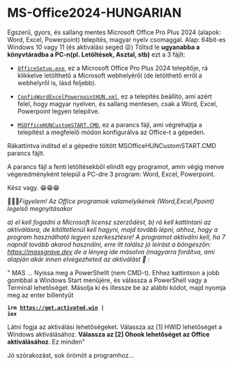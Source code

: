 # MS-Office2024-HUNGARIAN

Egszerű, gyors, és sallang mentes Microsoft Office Pro Plus 2024 (alapok: Word, Excel, Powerpoint) telepítés, magyar nyelv csomaggal. Alap: 64bit-es Windows 10 vagy 11 (és aktiválási segéd 😜)
Töltsd le <b>ugyanabba a könyvtáradba a PC-n(pl. Letöltések, Asztal, stb)</b> ezt a 3 fájlt:

- <a download href="https://c2rsetup.officeapps.live.com/c2r/download.aspx?ProductreleaseID=ProPlus2024Retail&platform=x64&language=hu-hu&version=O16GA"><code>OfficeSetup.exe</code></a>,
   ez a Microsoft Office Pro Plus 2024 telepítője, rá klikkelve letölthető a Microsoft webhelyéről (de letölthető erről a webhelyről is, lásd feljebb).
     
- <a download href="https://github.com/mondomata/MS-Office2024-HUNGARIAN/blob/main/ConfigWordExcelPowerpointHUN.xml"><code>ConfigWordExcelPowerpointHUN.xml</code></a>,
  ez a telepítés beállító, ami azért felel, hogy magyar nyelven, és sallang mentesen, csak a Word, Excel, Powerpoint legyen telepítve.

- <a download href="https://github.com/mondomata/MS-Office2024-HUNGARIAN/blob/main/MSOfficeHUNCustomSTART.CMD"><code>MSOfficeHUNCustomSTART.CMD</code></a>,
  ez a parancs fájl, ami végrehajtja a telepítést a megfelelő módon konfigurálva az Office-t a gépeden.

Rákattintva indítsd el a gépedre töltött MSOfficeHUNCustomSTART.CMD parancs fájlt.

A parancs fájl a  fenti letöltésekből elindít egy programot, amin végig menve végeredményként települ a PC-dre 3 program: Word, Excel, Powerpoint.

Kész vagy. &#128513;&#128513;&#128513;

&#128294;&#128294;&#128294;<i>Figyelem! Az Office programok valamelyikének (Word,Excel,Ppoint) legelső megnyitásakor 

a) el kell fogadni a Microsoft licensz szerződést, 
b) rá kell kattintani az aktiválásra, de kitöltetlenül kell hagyni, majd tovább lépni, ahhoz, hogy a program használható legyen szerkesztésre! A programot aktiválni kell, ha 7 napnál tovább akarod használni, erre itt találsz jó leírást a böngészőn:
https://massgrave.dev
de a lényeg ide másolva (magyarra fordítva, ami alapján akár innen elvégezheted az aktiválást &#128273; :</i>

" MAS
 ...
 Nyissa meg a PowerShellt (nem CMD-t).  Ehhez kattintson a jobb gombbal a Windows Start menüjére, és válassza a PowerShell vagy a Terminál lehetőséget.
 Másolja ki és illessze be az alábbi kódot, majd nyomja meg az enter billentyűt

<b><code>irm https://get.activated.win |  iex</code></b>

 Látni fogja az aktiválási lehetőségeket.  Válassza az [1] HWID lehetőséget a Windows aktiválásához.  <b>Válassza az [2] Ohook lehetőséget az Office aktiválásához</b>.
 Ez minden"

Jó szórakozást, sok örömöt a programhoz...
